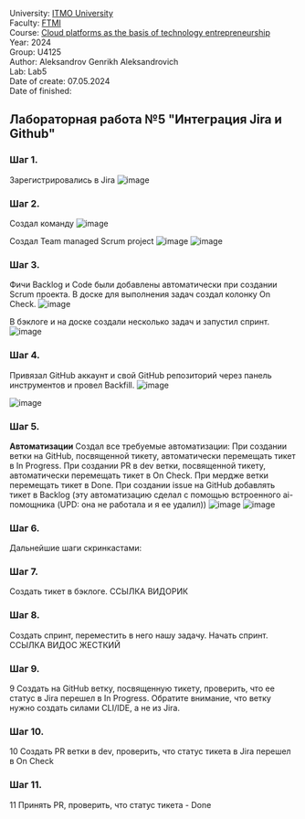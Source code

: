University: [ITMO University](https://itmo.ru/ru/) \
Faculty: [FTMI](https://ftmi.itmo.ru) \
Course: [Cloud platforms as the basis of technology entrepreneurship](https://itmo-ict-faculty.github.io/cloud-platforms-as-the-basis-of-technology-entrepreneurship/) \
Year: 2024 \
Group: U4125 \
Author: Aleksandrov Genrikh Aleksandrovich \
Lab: Lab5 \
Date of create: 07.05.2024 \
Date of finished: 

## Лабораторная работа №5 "Интеграция Jira и Github"
### Шаг 1.
Зарегистрировались в Jira
![image](https://github.com/genrikhlamar/2023_2024-cloud-platforms-as-the-basis-of-technology-entrepreneurship-u4125-aleksandrov_g_a/assets/164926677/238a2b78-c65b-415e-b686-48b8401907cd)

### Шаг 2.
Создал команду
![image](https://github.com/genrikhlamar/2023_2024-cloud-platforms-as-the-basis-of-technology-entrepreneurship-u4125-aleksandrov_g_a/assets/164926677/e41a0eb2-cbd4-4cbf-922c-bbdfc73e2ab6)

Создал Team managed Scrum project
![image](https://github.com/genrikhlamar/2023_2024-cloud-platforms-as-the-basis-of-technology-entrepreneurship-u4125-aleksandrov_g_a/assets/164926677/8e107b8c-2087-4b0a-a1d1-1f5898c2b140)
![image](https://github.com/genrikhlamar/2023_2024-cloud-platforms-as-the-basis-of-technology-entrepreneurship-u4125-aleksandrov_g_a/assets/164926677/255ccd56-aa76-4deb-bbd0-7106e7eb5a1b)

### Шаг 3.
Фичи Backlog и Code были добавлены автоматически при создании Scrum проекта. В доске для выполнения задач создал колонку On Check.
![image](https://github.com/genrikhlamar/2023_2024-cloud-platforms-as-the-basis-of-technology-entrepreneurship-u4125-aleksandrov_g_a/assets/164926677/ce96e899-4e3a-47bb-a7a3-ea7a6d455cad)

В бэклоге и на доске создали несколько задач и запустил спринт.
![image](https://github.com/genrikhlamar/2023_2024-cloud-platforms-as-the-basis-of-technology-entrepreneurship-u4125-aleksandrov_g_a/assets/164926677/7f9486ab-32e8-49e8-8113-f5b20b0c271c)


### Шаг 4.
Привязал GitHub аккаунт и свой GitHub репозиторий через панель инструментов и провел Backfill. 
![image](https://github.com/genrikhlamar/2023_2024-cloud-platforms-as-the-basis-of-technology-entrepreneurship-u4125-aleksandrov_g_a/assets/164926677/0e6f57c0-595c-4d5f-a77b-581d3163da61)

![image](https://github.com/genrikhlamar/2023_2024-cloud-platforms-as-the-basis-of-technology-entrepreneurship-u4125-aleksandrov_g_a/assets/164926677/5b996ed5-cb19-4a8f-9bf4-45665d3e3b57)

### Шаг 5.
**Автоматизации**
Создал все требуемые автоматизации: При создании ветки на GitHub, посвященной тикету, автоматически перемещать тикет в In Progress. При создании PR в dev ветки, посвященной тикету, автоматически перемещать тикет в On Check. При мердже ветки перемещать тикет в Done. При создании issue на GitHub добавлять тикет в Backlog (эту автоматизацию сделал с помощью встроенного ai-помощника (UPD: она не работала и я ее удалил)) 
![image](https://github.com/genrikhlamar/2023_2024-cloud-platforms-as-the-basis-of-technology-entrepreneurship-u4125-aleksandrov_g_a/assets/164926677/11979741-aae3-4775-a264-dd1bd99b8984)
![image](https://github.com/genrikhlamar/2023_2024-cloud-platforms-as-the-basis-of-technology-entrepreneurship-u4125-aleksandrov_g_a/assets/164926677/79194f45-1f45-49f5-85f1-2e253e349c7c)

### Шаг 6.
Дальнейшие шаги скринкастами:

### Шаг 7.
Создать тикет в бэклоге. 
ССЫЛКА ВИДОРИК

### Шаг 8.
Создать спринт, переместить в него нашу задачу. Начать спринт.
ССЫЛКА ВИДОС ЖЕСТКИЙ

### Шаг 9.
9 Создать на GitHub ветку, посвященную тикету, проверить, что ее статус в Jira перешел в In Progress. Обратите внимание, что ветку нужно создать силами CLI/IDE, а не из Jira.

### Шаг 10.
10 Создать PR ветки в dev, проверить, что статус тикета в Jira перешел в On Check

### Шаг 11.
11 Принять PR, проверить, что статус тикета - Done

